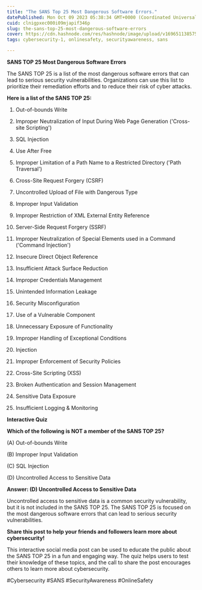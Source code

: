 ```yaml
---
title: "The SANS Top 25 Most Dangerous Software Errors."
datePublished: Mon Oct 09 2023 05:38:34 GMT+0000 (Coordinated Universal Time)
cuid: clnigpxec000i09mjapif346p
slug: the-sans-top-25-most-dangerous-software-errors
cover: https://cdn.hashnode.com/res/hashnode/image/upload/v1696511385752/c05318f5-d761-4ee4-8ab2-01d571bb6691.png
tags: cybersecurity-1, onlinesafety, securityawareness, sans

---
```


**SANS TOP 25 Most Dangerous Software Errors**

The SANS TOP 25 is a list of the most dangerous software errors that can lead to serious security vulnerabilities. Organizations can use this list to prioritize their remediation efforts and to reduce their risk of cyber attacks.

**Here is a list of the SANS TOP 25:**

1. Out-of-bounds Write
    
2. Improper Neutralization of Input During Web Page Generation ('Cross-site Scripting')
    
3. SQL Injection
    
4. Use After Free
    
5. Improper Limitation of a Path Name to a Restricted Directory ('Path Traversal')
    
6. Cross-Site Request Forgery (CSRF)
    
7. Uncontrolled Upload of File with Dangerous Type
    
8. Improper Input Validation
    
9. Improper Restriction of XML External Entity Reference
    
10. Server-Side Request Forgery (SSRF)
    
11. Improper Neutralization of Special Elements used in a Command ('Command Injection')
    
12. Insecure Direct Object Reference
    
13. Insufficient Attack Surface Reduction
    
14. Improper Credentials Management
    
15. Unintended Information Leakage
    
16. Security Misconfiguration
    
17. Use of a Vulnerable Component
    
18. Unnecessary Exposure of Functionality
    
19. Improper Handling of Exceptional Conditions
    
20. Injection
    
21. Improper Enforcement of Security Policies
    
22. Cross-Site Scripting (XSS)
    
23. Broken Authentication and Session Management
    
24. Sensitive Data Exposure
    
25. Insufficient Logging & Monitoring
    

**Interactive Quiz**

**Which of the following is NOT a member of the SANS TOP 25?**

(A) Out-of-bounds Write

(B) Improper Input Validation

(C) SQL Injection

(D) Uncontrolled Access to Sensitive Data

**Answer: (D) Uncontrolled Access to Sensitive Data**

Uncontrolled access to sensitive data is a common security vulnerability, but it is not included in the SANS TOP 25. The SANS TOP 25 is focused on the most dangerous software errors that can lead to serious security vulnerabilities.

**Share this post to help your friends and followers learn more about cybersecurity!**

This interactive social media post can be used to educate the public about the SANS TOP 25 in a fun and engaging way. The quiz helps users to test their knowledge of these topics, and the call to share the post encourages others to learn more about cybersecurity.

#Cybersecurity #SANS #SecurityAwareness #OnlineSafety